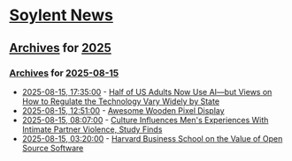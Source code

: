 # [Soylent News](../../../README.md)

## [Archives](../../index.md) for [2025](../index.md)

### [Archives](../../index.md) for [2025-08-15](index.md)

* [2025-08-15, 17:35:00](https://soylentnews.org/article.pl?sid=25/08/13/1633213&from=rss) - [Half of US Adults Now Use AI—but Views on How to Regulate the Technology Vary Widely by State](https://soylentnews.org/article.pl?sid=25/08/13/1633213&from=rss)
* [2025-08-15, 12:51:00](https://soylentnews.org/article.pl?sid=25/08/13/1629233&from=rss) - [Awesome Wooden Pixel Display](https://soylentnews.org/article.pl?sid=25/08/13/1629233&from=rss)
* [2025-08-15, 08:07:00](https://soylentnews.org/article.pl?sid=25/08/13/1625217&from=rss) - [Culture Influences Men's Experiences With Intimate Partner Violence, Study Finds](https://soylentnews.org/article.pl?sid=25/08/13/1625217&from=rss)
* [2025-08-15, 03:20:00](https://soylentnews.org/article.pl?sid=25/08/13/1621256&from=rss) - [Harvard Business School on the Value of Open Source Software](https://soylentnews.org/article.pl?sid=25/08/13/1621256&from=rss)
